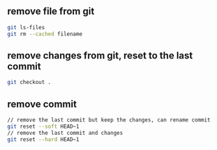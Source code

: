 ## remove file from git
```bash
git ls-files
git rm --cached filename
```

## remove changes from git, reset to the last commit
```bash
git checkout .
```

## remove commit
```bash
// remove the last commit but keep the changes, can rename commit
git reset --soft HEAD~1 
// remove the last commit and changes
git reset --hard HEAD~1 
```

